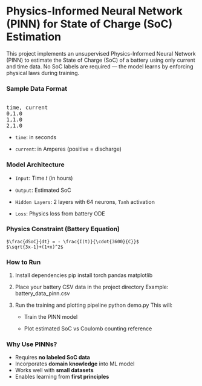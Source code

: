 # Physics-Informed Neural Network (PINN) for State of Charge (SoC) Estimation
This project implements an unsupervised Physics-Informed Neural Network (PINN) to estimate the State of Charge (SoC) of a battery using only current and time data. No SoC labels are required — the model learns by enforcing physical laws during training.

### Sample Data Format
<pre> 
time, current
0,1.0
1,1.0
2,1.0
</pre>

- `time`: in seconds

- `current`: in Amperes (positive = discharge)

### Model Architecture
- `Input`: Time 𝑡 (in hours)

- `Output`: Estimated SoC

- `Hidden Layers`: 2 layers with 64 neurons, `Tanh` activation

- `Loss`: Physics loss from battery ODE

### Physics Constraint (Battery Equation)
    $\frac{dSoC}{dt} = - \frac{I(t)}{\cdot{3600}{C}}$
    $\sqrt{3x-1}+(1+x)^2$

### How to Run
1. Install dependencies
    pip install torch pandas matplotlib
2. Place your battery CSV data in the project directory
    Example: battery_data_pinn.csv

3. Run the training and plotting pipeline
    python demo.py
    This will:

    - Train the PINN model

    - Plot estimated SoC vs Coulomb counting reference

### Why Use PINNs?
- Requires **no labeled SoC data**
- Incorporates **domain knowledge** into ML model
- Works well with **small datasets**
- Enables learning from **first principles**
